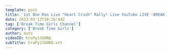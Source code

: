 ```yaml
---
template: post
title: '1st One Man Live "Heart Crush" Rally! Live YouTube LIVE -BREAK TIME GIRLS-'
date: 2023-03-12T10:16:44Z
tag: ['Break Time Girls Channel']
category: ['Break Time Girls']
author: auto 
videoID: hroPyJJGHRQ
subTitle: hroPyJJGHRQ.vtt
---
```

